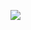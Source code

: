 
![](http://www.plantuml.com/plantuml/proxy?cache=no&src=https://raw.githubusercontent.com/oleksandrblazhko/ai204-kostetskij/laboratory-work-7/2-SoftwareDesign/2.7-PlantUML/DataModel.puml)
